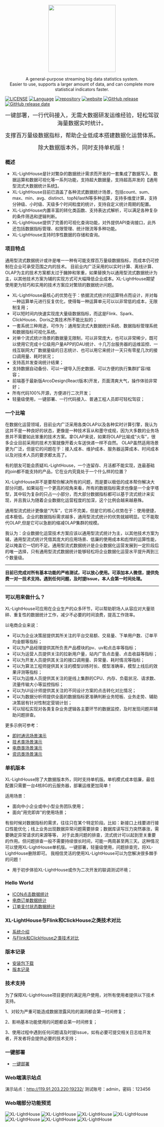 <br>
<div align="center">
	<img src="https://lighthousedp-1300542249.cos.ap-nanjing.myqcloud.com/screenshot_v2/26.jpg" width="220px;">
</div>

<p align="center">
A general-purpose streaming big data statistics system.<br>
Easier to use, supports a larger amount of data, and can complete more statistical indicators faster.
</p>

[![LICENSE](https://img.shields.io/github/license/xl-xueling/xl-lighthouse.svg)](https://github.com/xl-xueling/xl-lighthouse/blob/master/LICENSE)
[![Language](https://img.shields.io/badge/language-Java-blue.svg)](https://www.java.com)
[![repository](https://img.shields.io/badge/build-passing-blue.svg)](https://github.com/xl-xueling/xl-lighthouse)
[![website](https://img.shields.io/badge/website-dtstep.com-blue)](https://dtstep.com)
[![GitHub release](https://img.shields.io/github/tag/xl-xueling/xl-lighthouse.svg?label=release)](https://github.com/xl-xueling/xl-lighthouse/releases)
[![GitHub release date](https://img.shields.io/github/release-date/xl-xueling/xl-lighthouse.svg)](https://github.com/xl-xueling/xl-lighthouse/releases)

<p align="center"><font size="4">一键部署，一行代码接入，无需大数据研发运维经验，轻松驾驭海量数据实时统计。</font></p>
<p align="center"><font size="4">支撑百万量级数据指标，帮助企业低成本搭建数据化运营体系。</font></p>
<p align="center"><font size="4">除大数据版本外，同时支持单机版！</font></p>

### 概述

* XL-LightHouse是针对繁杂的数据统计需求而开发的一套集成了数据写入、数据运算和数据可视化等一系列功能，支持超大数据量，支持超高并发的【通用型流式大数据统计系统】。
* XL-LightHouse目前已涵盖了各种流式数据统计场景，包括count、sum、max、min、avg、distinct、topN/lastN等多种运算，支持多维度计算，支持分钟级、小时级、天级多个时间粒度的统计，支持自定义统计周期的配置。
* XL-LightHouse内置丰富的转化类函数、支持表达式解析，可以满足各种复杂的条件筛选和逻辑判断。
* XL-LightHouse提供了完善的可视化查询功能，对外提供API查询接口，此外还包括数据指标管理、权限管理、统计限流等多种功能。
* XL-LightHouse支持时序性数据的存储和查询。

### 项目特点

通用型流式数据统计或许是唯一一种有可能支撑百万量级数据指标，而成本仍可控制在企业可承受范围之内的技术。
目前业内广泛采用的以实时计算、离线计算、OLAP为主的技术方案都太过于臃肿和笨重，如果替换为以通用型流式数据统计为主，以其他技术方案为辅的实现方式可大幅降低企业成本。XL-LightHouse期望使用更为轻巧和实用的技术方案应对繁琐的数据统计问题。

+  XL-LightHouse最核心的优势在于：依据流式统计的运算特点而设计，并对每一种运算单元进行反复优化，使得每一种运算单元可以以非常低的成本，无限制复用；
+  可以短时间内快速实现庞大量级数据指标，而这是Flink、Spark、ClickHouse、Doris之类技术所不能比拟的；
+  一套系统三种用途，可作为：通用型流式大数据统计系统、数据指标管理系统和数据指标可视化系统。
+  对单个流式统计场景的数据量无限制，可以非常庞大，也可以非常稀少，既可以使用它完成十亿级用户量APP的DAU统计、十几万台服务器的运维监控、一线互联网大厂数据量级的日志统计、也可以用它来统计一天只有零星几次的接口调用量、耗时状况；
+  支持高并发查询统计结果；
+  支持数据自动备份、可以一键导入历史数据、可以方便的执行集群扩容/缩容；
+  前端基于最新版ArcoDesign(React版本)开发，页面清爽大气，操作体验非常好；
+  所有代码100%开源，方便进行二次开发；
+  轻量级使用，一键部署、一行代码接入、普通工程人员即可轻松驾驭；

### 一个比喻

在数据化运营领域，目前业内广泛采用各类OLAP以及各种实时计算引擎，我认为这并不是一种良好的状态，更像是一种技术盲从和墨守成规，因为大多数的业务场景并不需要如此笨重的技术方案。拿OLAP来说，如果将OLAP比喻成“火车”，很多企业目前采用的技术方案就像开着火车送快递一样不自然。
OLAP虽然适用场景更为广泛，但是它的问题在于：接入成本、维护成本、服务器运算成本、时间成本以及对技术人员的要求都太高了。

有的朋友可能会质疑XL-LightHouse，一个连留存、月活都不能实现，连最基础的join都不能支持的产品，它在业内究竟处于一个什么样的位置？

XL-LightHouse并不是要帮你解决所有的问题，而是要以极低的成本帮你解决大部分问题。如果站在一个更高的视角来看，所有的数据指标需求也像是一个金字塔型，其中较为复杂的只占一小部分，而大部分数据指标都可以基于流式统计来实现，并且我认为随着企业数据化运营程度的加深，这个比例会越来越悬殊。

通用型流式统计更像是“汽车”，它并不完美，但是它的核心优势在于：使用便捷，成本极低。企业的数据指标需求越多，通用型流式统计的优势就越明显。它不能取代OLAP,但是它可以急剧的缩减OLAP集群的规模。

我认为：企业数据化运营技术方案应该以通用型流式统计为主，以其他技术方案为辅，通用型流式统计凭借其庞大的应用场景、低廉的使用成本和彪悍的运算性能，足以掩盖它一切的不足。通用型流式数据统计是企业数据化运营发展到一定阶段后的唯一选择，只有通用型流式数据统计能够轻松将企业数据化运营水平提升两到三个数量级。

---
**目前已完成对所有基本功能的严格测试，可以放心使用。可添加本人微信，提供免费一对一技术支持。遇到任何问题，及时提Issue，本人会第一时间处理。**

---

### 可以用来做什么？

XL-LightHouse可应用在企业生产的众多环节，可以帮助职场人从容应对大量琐碎、重复性的数据统计工作，减少不必要的时间浪费，提高工作效率。

以电商企业来说：
+ 可以为企业决策层提供其所关注的平台交易额、交易量、下单用户数、订单平均金额等指标；
+ 可以为产品经理提供其所负责产品模块的pv、uv和点击率等指标；
+ 可以为运营人员提供关注的拉新用户量，站内广告点击量、点击收益等指标；
+ 可以为开发人员提供其关注的接口调用量、异常量、耗时情况等指标；
+ 可以为算法工程师提供其关注的模型训练时长、模型准确率，模型上线后的效果评测等指标；
+ 可以为运维人员提供其关注的是线上集群的CPU、内存、负载状况、请求数、流量传输大小等监控指标；
+ 可以为UI设计师提供其关注的不同设计方案的点击转化对比情况；
+ 可以为数据分析师提供全面的数据指标更准确判断业务短板、业务走势、辅助决策层有针对性制定营销计划；
+ 可以轻松实现对各类复杂业务逻辑各主要环节的数据监控，及时发现问题并辅助问题排查。

更多示例可参考：

- [即时通讯场景演示](https://dtstep.com/zh/scene/01.html)
- [技术类场景演示](https://dtstep.com/zh/scene/02.html)
- [电商类场景演示](https://dtstep.com/zh/scene/03.html)
- [资讯类场景演示](https://dtstep.com/zh/scene/04.html)

### 单机版本

XL-LightHouse除了大数据版本外，同时支持单机版。单机模式成本低廉，最低配置只需要一台4核8G的云服务器，部署运维更加简单！

适用场景：
+ 面向中小企业或中小型业务团队使用；
+ 面向"用完即弃"的使用场景；

有些时候对数据指标的需求，往往只在某个特定阶段。比如：新接口上线要进行接口性能优化；线上业务出现数据异常问题需要排查；数据库读写压力突然暴涨，需要确定异常请求的来源等等，
对于此类问题的排查，流式统计可以起到至关重要的作用。但问题排查一般不需要持续很长时间，可能一两周甚至两三天。这种情况可以使用XL-LightHouse单机版。一键部署，轻量级使用，问题排查完，将XL-LightHouse删除即可。
我相信灵活的使用XL-LightHouse可以为您解决很多棘手的问题！

+ 用于初步体验XL-LightHouse或作为二次开发的联调测试环境；

### Hello World

- [ICON点击数据统计](https://dtstep.com/zh/helloworld/01.html)
- [电商订单数据统计](https://dtstep.com/zh/helloworld/02.html)
- [订单支付状态数据统计](https://dtstep.com/zh/helloworld/03.html)

### XL-LightHouse与Flink和ClickHouse之类技术对比

-  [系统介绍](https://dtstep.com/zh/architecture/01.html)
-  [与Flink和ClickHouse之类技术对比](https://dtstep.com/zh/architecture/02.html)

###  版本记录

-  [安装包下载](https://dtstep.com/zh/versions/02.html)
-  [版本记录](https://dtstep.com/zh/versions/02.html)

###  技术支持

为了保障XL-LightHouse项目更好的满足用户使用，对所有使用者提供以下技术支持。

1、对较为严重可能造成数据泄露风险的漏洞都会第一时间修复；

2、影响基本功能使用的问题都会第一时间修复；

3、使用过程中遇到任何问题请及时提Issue，如有必要可提交相关日志给开发者，开发者将会提供必要的技术支持；

###  一键部署

-  [一键部署](https://dtstep.com/zh/deploy/01.html)

###  Web端演示站点

演示站点：http://119.91.203.220:19232/     测试账号：admin，密码：123456

###  Web端部分功能预览

![XL-LightHouse](https://lighthousedp-1300542249.cos.ap-nanjing.myqcloud.com/screenshot_v2/5.jpg)
![XL-LightHouse](https://lighthousedp-1300542249.cos.ap-nanjing.myqcloud.com/screenshot_v2/22.jpg)
![XL-LightHouse](https://lighthousedp-1300542249.cos.ap-nanjing.myqcloud.com/screenshot_v2/23.jpg)
![XL-LightHouse](https://lighthousedp-1300542249.cos.ap-nanjing.myqcloud.com/screenshot_v2/7.jpg)
![XL-LightHouse](https://lighthousedp-1300542249.cos.ap-nanjing.myqcloud.com/screenshot_v2/8.jpg)
![XL-LightHouse](https://lighthousedp-1300542249.cos.ap-nanjing.myqcloud.com/screenshot_v2/9.jpg?t=2)
![XL-LightHouse](https://lighthousedp-1300542249.cos.ap-nanjing.myqcloud.com/screenshot_v2/11.jpg)
